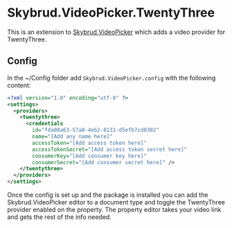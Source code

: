# Skybrud.VideoPicker.TwentyThree

This is an extension to [Skybrud.VideoPicker](https://github.com/skybrud/Skybrud.VideoPicker) which adds a video provider for TwentyThree. 

## Config

In the ~/Config folder add `Skybrud.VideoPicker.config` with the following content:

```xml
<?xml version="1.0" encoding="utf-8" ?>
<settings>
  <providers>
    <twentythree>
      <credentials
        id="fda08a63-57a8-4eb2-8131-d5efb7cd0302"
        name="[Add any name here]"
        accessToken="[Add access token here]"
        accessTokenSecret="[Add access token secret here]"
        consumerKey="[Add consumer key here]"
        consumerSecret="[Add consumer secret here]" />
    </twentythree>
  </providers>
</settings>
```

Once the config is set up and the package is installed you can add the Skybrud.VideoPicker editor to a document type and toggle the TwentyThree provider enabled on the property. The property editor takes your video link and gets the rest of the info needed.
